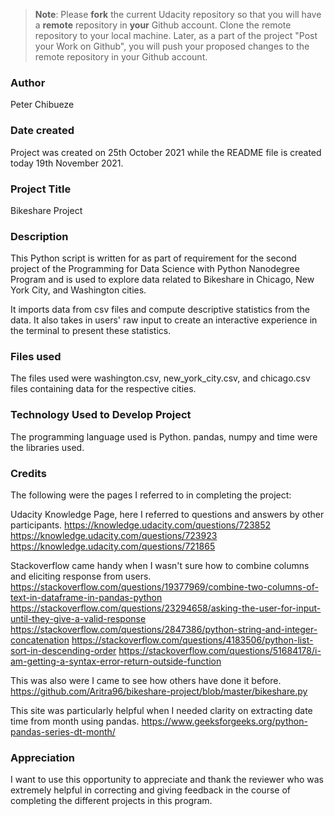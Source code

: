 >**Note**: Please **fork** the current Udacity repository so that you will have a **remote** repository in **your** Github account. Clone the remote repository to your local machine. Later, as a part of the project "Post your Work on Github", you will push your proposed changes to the remote repository in your Github account.


### Author
Peter Chibueze


### Date created
Project was created on 25th October 2021 while the README file is created today 19th November 2021.

### Project Title
Bikeshare Project

### Description
This Python script is written for as part of requirement for the second project of the Programming for Data Science with Python Nanodegree Program and is used to explore data related to Bikeshare in Chicago, New York City, and Washington cities.

It imports data from csv files and compute descriptive statistics from the data. It also takes in users' raw input to create an interactive experience in the terminal to present these statistics.


### Files used
The files used were washington.csv, new_york_city.csv, and chicago.csv files containing data for the respective cities.

### Technology Used to Develop Project
The programming language used is Python.
pandas, numpy and time were the libraries used.


### Credits
The following were the pages I referred to in completing the project:

Udacity Knowledge Page, here I referred to questions and answers by other participants.
https://knowledge.udacity.com/questions/723852
https://knowledge.udacity.com/questions/723923
https://knowledge.udacity.com/questions/721865

Stackoverflow came handy when I wasn't sure how to combine columns and eliciting response from users.
https://stackoverflow.com/questions/19377969/combine-two-columns-of-text-in-dataframe-in-pandas-python
https://stackoverflow.com/questions/23294658/asking-the-user-for-input-until-they-give-a-valid-response
https://stackoverflow.com/questions/2847386/python-string-and-integer-concatenation
https://stackoverflow.com/questions/4183506/python-list-sort-in-descending-order
https://stackoverflow.com/questions/51684178/i-am-getting-a-syntax-error-return-outside-function

This was also were I came to see how others have done it before.
https://github.com/Aritra96/bikeshare-project/blob/master/bikeshare.py

This site was particularly helpful when I needed clarity on extracting date time from month using pandas.
https://www.geeksforgeeks.org/python-pandas-series-dt-month/


### Appreciation
I want to use this opportunity to appreciate and thank the reviewer who was extremely helpful in correcting and giving feedback in the course of completing the different projects in this program.
